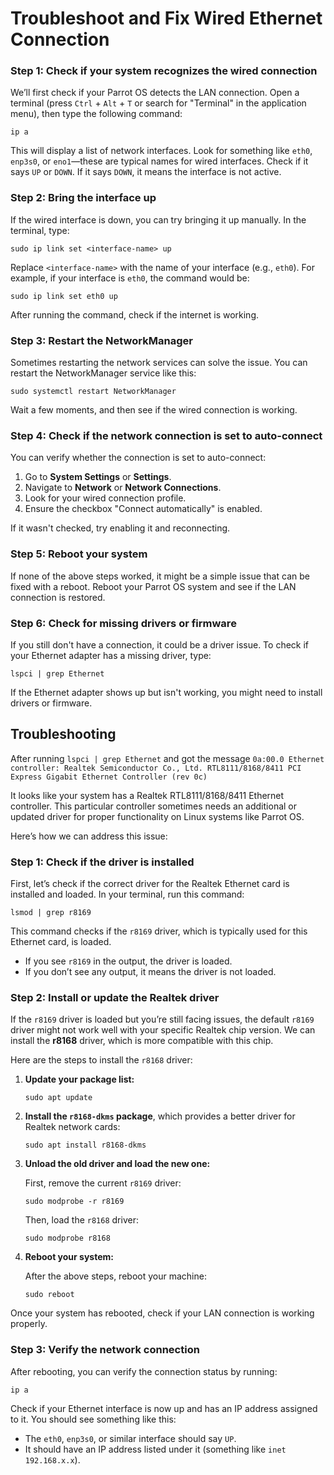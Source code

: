 # Troubleshoot and Fix Wired Ethernet Connection

### Step 1: Check if your system recognizes the wired connection
We’ll first check if your Parrot OS detects the LAN connection. Open a terminal (press `Ctrl` + `Alt` + `T` or search for "Terminal" in the application menu), then type the following command:

```
ip a
```

This will display a list of network interfaces. Look for something like `eth0`, `enp3s0`, or `eno1`—these are typical names for wired interfaces. Check if it says `UP` or `DOWN`. If it says `DOWN`, it means the interface is not active.

### Step 2: Bring the interface up
If the wired interface is down, you can try bringing it up manually. In the terminal, type:

```
sudo ip link set <interface-name> up
```

Replace `<interface-name>` with the name of your interface (e.g., `eth0`). For example, if your interface is `eth0`, the command would be:

```
sudo ip link set eth0 up
```

After running the command, check if the internet is working.

### Step 3: Restart the NetworkManager
Sometimes restarting the network services can solve the issue. You can restart the NetworkManager service like this:

```
sudo systemctl restart NetworkManager
```

Wait a few moments, and then see if the wired connection is working.

### Step 4: Check if the network connection is set to auto-connect
You can verify whether the connection is set to auto-connect:

1. Go to **System Settings** or **Settings**.
2. Navigate to **Network** or **Network Connections**.
3. Look for your wired connection profile.
4. Ensure the checkbox "Connect automatically" is enabled.

If it wasn't checked, try enabling it and reconnecting.

### Step 5: Reboot your system
If none of the above steps worked, it might be a simple issue that can be fixed with a reboot. Reboot your Parrot OS system and see if the LAN connection is restored.

### Step 6: Check for missing drivers or firmware
If you still don't have a connection, it could be a driver issue. To check if your Ethernet adapter has a missing driver, type:

```
lspci | grep Ethernet
```

If the Ethernet adapter shows up but isn't working, you might need to install drivers or firmware.

## Troubleshooting

After running `lspci | grep Ethernet` and got the message `0a:00.0 Ethernet controller: Realtek Semiconductor Co., Ltd. RTL8111/8168/8411 PCI Express Gigabit Ethernet Controller (rev 0c)`

It looks like your system has a Realtek RTL8111/8168/8411 Ethernet controller. This particular controller sometimes needs an additional or updated driver for proper functionality on Linux systems like Parrot OS.

Here’s how we can address this issue:

### Step 1: Check if the driver is installed
First, let’s check if the correct driver for the Realtek Ethernet card is installed and loaded. In your terminal, run this command:

```
lsmod | grep r8169
```

This command checks if the `r8169` driver, which is typically used for this Ethernet card, is loaded.

- If you see `r8169` in the output, the driver is loaded.
- If you don’t see any output, it means the driver is not loaded.

### Step 2: Install or update the Realtek driver
If the `r8169` driver is loaded but you’re still facing issues, the default `r8169` driver might not work well with your specific Realtek chip version. We can install the **r8168** driver, which is more compatible with this chip.

Here are the steps to install the `r8168` driver:

1. **Update your package list:**

   ```
   sudo apt update
   ```

2. **Install the `r8168-dkms` package**, which provides a better driver for Realtek network cards:

   ```
   sudo apt install r8168-dkms
   ```

3. **Unload the old driver and load the new one:**

   First, remove the current `r8169` driver:

   ```
   sudo modprobe -r r8169
   ```

   Then, load the `r8168` driver:

   ```
   sudo modprobe r8168
   ```

4. **Reboot your system:**
   
   After the above steps, reboot your machine:

   ```
   sudo reboot
   ```

Once your system has rebooted, check if your LAN connection is working properly.

### Step 3: Verify the network connection
After rebooting, you can verify the connection status by running:

```
ip a
```

Check if your Ethernet interface is now up and has an IP address assigned to it. You should see something like this:

- The `eth0`, `enp3s0`, or similar interface should say `UP`.
- It should have an IP address listed under it (something like `inet 192.168.x.x`).
